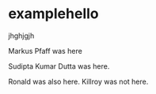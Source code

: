 # examplehello
jhghjgjh


Markus Pfaff was here

Sudipta Kumar Dutta was here.

Ronald was also here.
Killroy was not here.
